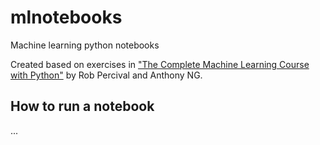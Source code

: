 # mlnotebooks
Machine learning python notebooks

Created based on exercises in ["The Complete Machine Learning Course with Python"](https://www.udemy.com/machine-learning-course-with-python/learn/v4/overview) by Rob Percival and Anthony NG.

## How to run a notebook
...
